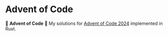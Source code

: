 # Advent of Code

🎄 **Advent of Code** 🎄
My solutions for [Advent of Code 2024](https://adventofcode.com) implemented in Rust.
